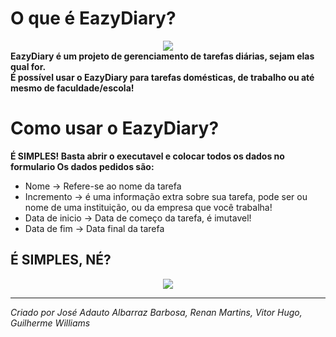 <h1> O que é EazyDiary? </h1>

<div align="center">
  <img src="https://c.tenor.com/um3fCvs0nVIAAAAM/duvida-doubt.gif">
</div>

<div >
  <strong> EazyDiary é um projeto de gerenciamento de tarefas diárias, sejam elas qual for. </strong><br>
  <strong> É possível usar o EazyDiary para tarefas domésticas, de trabalho ou até mesmo de faculdade/escola! </strong>
</div>


<h1> Como usar o EazyDiary? </h1>

<div>
  <strong> É SIMPLES! Basta abrir o executavel e colocar todos os dados no formulario </strong>
  <strong> Os dados pedidos são: </strong>
  <ul>
    <li>Nome -> Refere-se ao nome da tarefa </li>
    <li>Incremento -> é uma informação extra sobre sua tarefa, pode ser ou nome de uma instituição, ou da empresa que você trabalha! </li>
    <li>Data de inicio -> Data de começo da tarefa, é imutavel! </li>
    <li>Data de fim -> Data final da tarefa </li>
</div>
 
  <h2> É SIMPLES, NÉ? </h2>
  <div align="center">
    <img src="https://static.imgs.app/content/assetz/uploads/2017/10/gif-do-garoto-menino-dando-joinha.gif">
  </div>  
  <hr>
<footer><i>Criado por José Adauto Albarraz Barbosa, Renan Martins, Vitor Hugo, Guilherme Williams</i></footer>
